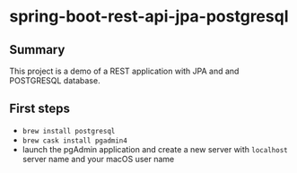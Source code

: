 # spring-boot-rest-api-jpa-postgresql

## Summary
This project is a demo of a REST application with JPA and and POSTGRESQL database.

## First steps
- `brew install postgresql`
- `brew cask install pgadmin4`
- launch the pgAdmin application and create a new server with `localhost` server name and your macOS user name
